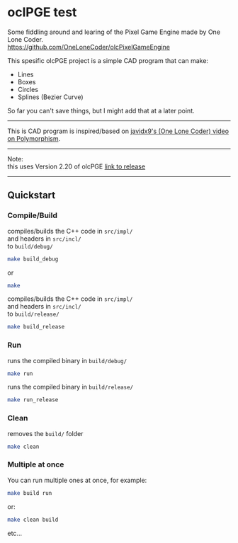 # oclPGE test
Some fiddling around and learing of the Pixel Game Engine made by One Lone Coder.  
https://github.com/OneLoneCoder/olcPixelGameEngine

This spesific olcPGE project is a simple CAD program that can make:
- Lines
- Boxes
- Circles
- Splines (Bezier Curve)

So far you can't save things, but I might add that at a later point.

---

This is CAD program is inspired/based on [javidx9's (One Lone Coder) video on Polymorphism](https://youtu.be/kxKKHKSMGIg).

---

Note:  
this uses Version 2.20 of olcPGE
[link to release](https://github.com/OneLoneCoder/olcPixelGameEngine/releases/tag/v2.20)

---

## Quickstart

### Compile/Build
compiles/builds the C++ code in `src/impl/`   
and headers in `src/incl/`   
to `build/debug/`  
```sh
make build_debug
```
or
```sh
make
```

compiles/builds the C++ code in `src/impl/`   
and headers in `src/incl/`   
to `build/release/`  
```sh
make build_release
```

### Run
runs the compiled binary in `build/debug/`
```sh
make run
```

runs the compiled binary in `build/release/`
```sh
make run_release
```

### Clean
removes the `build/` folder
```sh
make clean
```

### Multiple at once
You can run multiple ones at once, for example:
```sh
make build run
```
or:
```sh
make clean build
```
etc...
